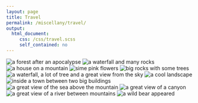 ```yaml
---
layout: page
title: Travel
permalink: /miscellany/travel/
output: 
  html_document:
     css: /css/travel.scss
     self_contained: no
---
```


<div class="gallery">
  <img src="https://picsum.photos/id/1028/400/400" alt="a forest after an apocalypse">
  <img src="https://picsum.photos/id/15/400/400" alt="a waterfall and many rocks">
  <img src="https://picsum.photos/id/1040/400/400" alt="a house on a mountain">
  <img src="https://picsum.photos/id/106/400/400" alt="sime pink flowers">
  <img src="https://picsum.photos/id/136/400/400" alt="big rocks with some trees">
  <img src="https://picsum.photos/id/1039/400/400" alt="a waterfall, a lot of tree and a great view from the sky">
  <img src="https://picsum.photos/id/110/400/400" alt="a cool landscape">
  <img src="https://picsum.photos/id/1047/400/400" alt="inside a town between two big buildings">
  <img src="https://picsum.photos/id/1057/400/400" alt="a great view of the sea above the mountain">
  <img src="https://picsum.photos/id/1016/400/400" alt="a great view of a canyon">
  <img src="https://picsum.photos/id/1015/400/400" alt="a great view of a river between mountains">
  <img src="https://picsum.photos/id/1020/400/400" alt="a wild bear appeared">
</div>